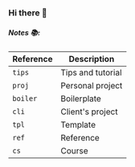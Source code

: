 ### Hi there 👋

<!--
**engkuazrul/engkuazrul** is a ✨ _special_ ✨ repository because its `README.md` (this file) appears on your GitHub profile.

Here are some ideas to get you started:

- 🔭 I’m currently working on ...
- 🌱 I’m currently learning ...
- 👯 I’m looking to collaborate on ...
- 🤔 I’m looking for help with ...
- 💬 Ask me about ...
- 📫 How to reach me: ...
- 😄 Pronouns: ...
- ⚡ Fun fact: ...
-->

##### Notes 📚:

| Reference | Description |
| --- | --- |
| `tips` | Tips and tutorial |
| `proj` | Personal project |
| `boiler` | Boilerplate |
| `cli` | Client's project |
| `tpl` | Template |
| `ref` | Reference |
| `cs` | Course |

